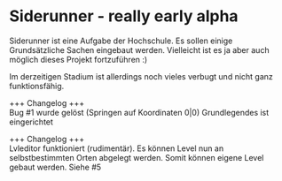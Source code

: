 # Siderunner - really early alpha
Siderunner ist eine Aufgabe der Hochschule. Es sollen einige Grundsätzliche Sachen eingebaut werden. Vielleicht ist es ja aber auch möglich dieses Projekt fortzuführen :) 

Im derzeitigen Stadium ist allerdings noch vieles verbugt und nicht ganz funktionsfähig. 


+++ Changelog +++  
Bug #1 wurde gelöst (Springen auf Koordinaten 0|0)
Grundlegendes ist eingerichtet

+++ Changelog +++  
Lvleditor funktioniert (rudimentär). Es können Level nun an selbstbestimmten Orten abgelegt werden. Somit können eigene Level gebaut werden. Siehe #5
